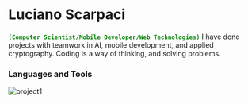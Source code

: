 # Luciano Scarpaci
<span
style="color:green">
**`(Computer Scientist/Mobile Developer/Web Technologies)`**
</span>
I have done projects with teamwork in AI, mobile development, and applied cryptography.
Coding is a way of thinking, and solving problems.

### Languages and Tools
<a align="left">
    <img alt="project1" title="this is my title"
    src=>
